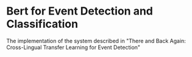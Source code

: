 # Bert for Event Detection and Classification
The implementation of the system described in "There and Back Again: Cross-Lingual Transfer Learning for Event Detection"

